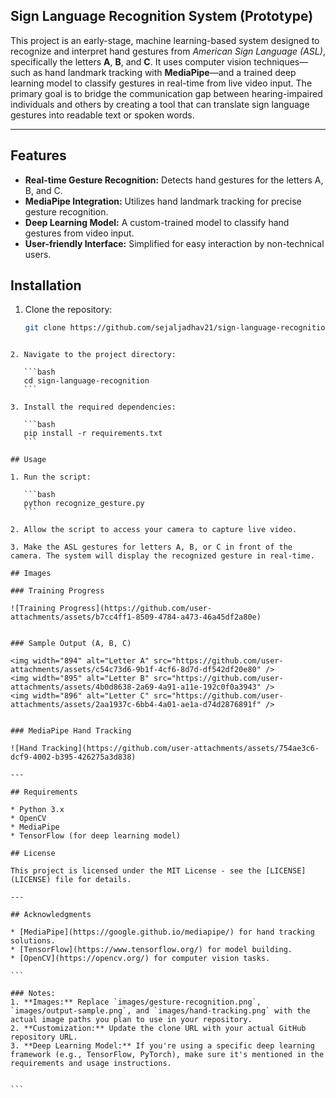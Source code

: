 ## Sign Language Recognition System (Prototype)

This project is an early-stage, machine learning-based system designed to recognize and interpret hand gestures from *American Sign Language (ASL)*, specifically the letters **A**, **B**, and **C**. It uses computer vision techniques—such as hand landmark tracking with **MediaPipe**—and a trained deep learning model to classify gestures in real-time from live video input. The primary goal is to bridge the communication gap between hearing-impaired individuals and others by creating a tool that can translate sign language gestures into readable text or spoken words.

---

## Features

- **Real-time Gesture Recognition:** Detects hand gestures for the letters A, B, and C.
- **MediaPipe Integration:** Utilizes hand landmark tracking for precise gesture recognition.
- **Deep Learning Model:** A custom-trained model to classify hand gestures from video input.
- **User-friendly Interface:** Simplified for easy interaction by non-technical users.

## Installation

1. Clone the repository:
   ```bash
   git clone https://github.com/sejaljadhav21/sign-language-recognition.git
````

2. Navigate to the project directory:

   ```bash
   cd sign-language-recognition
   ```

3. Install the required dependencies:

   ```bash
   pip install -r requirements.txt
   ```

## Usage

1. Run the script:

   ```bash
   python recognize_gesture.py
   ```

2. Allow the script to access your camera to capture live video.

3. Make the ASL gestures for letters A, B, or C in front of the camera. The system will display the recognized gesture in real-time.

## Images

### Training Progress

![Training Progress](https://github.com/user-attachments/assets/b7cc4ff1-8509-4784-a473-46a45df2a80e)


### Sample Output (A, B, C)

<img width="894" alt="Letter A" src="https://github.com/user-attachments/assets/c54c73d6-9b1f-4cf6-8d7d-df542df20e80" />
<img width="895" alt="Letter B" src="https://github.com/user-attachments/assets/4b0d8638-2a69-4a91-a11e-192c0f0a3943" />
<img width="896" alt="Letter C" src="https://github.com/user-attachments/assets/2aa1937c-6bb4-4a01-ae1a-d74d2876891f" />


### MediaPipe Hand Tracking

![Hand Tracking](https://github.com/user-attachments/assets/754ae3c6-dcf9-4002-b395-426275a3d838)

---

## Requirements

* Python 3.x
* OpenCV
* MediaPipe
* TensorFlow (for deep learning model)

## License

This project is licensed under the MIT License - see the [LICENSE](LICENSE) file for details.

---

## Acknowledgments

* [MediaPipe](https://google.github.io/mediapipe/) for hand tracking solutions.
* [TensorFlow](https://www.tensorflow.org/) for model building.
* [OpenCV](https://opencv.org/) for computer vision tasks.

```

### Notes:
1. **Images:** Replace `images/gesture-recognition.png`, `images/output-sample.png`, and `images/hand-tracking.png` with the actual image paths you plan to use in your repository.
2. **Customization:** Update the clone URL with your actual GitHub repository URL.
3. **Deep Learning Model:** If you're using a specific deep learning framework (e.g., TensorFlow, PyTorch), make sure it's mentioned in the requirements and usage instructions.


```
